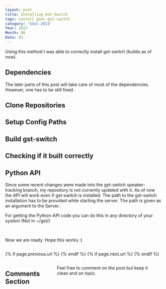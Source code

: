 ```yaml
---
layout: post
title: Installing Gst-Switch
tags: install gsoc gst-switch
category: 'GSoC-2013'
Year: 2013
Month: 08
Date: 03
---
```


<p>Using this method I was able to correctly install gst-switch (builds as of now).</p>
<h2>Dependencies</h2>
<p>The later parts of this post will take care of most of the dependencies. However, one has to be still fixed.</p>
<p><script src="https://gist.github.com/hyades/6146073.js"></script></p>

<h2>Clone Repositories</h2>
<p><script src="https://gist.github.com/hyades/6146097.js"></script></p>

<h2>Setup Config Paths</h2>
<p><script src="https://gist.github.com/hyades/6146078.js"></script></p>

<h2>Build gst-switch</h2>
<p><script src="https://gist.github.com/hyades/6146103.js"></script></p>

<h2>Checking if it built correctly</h2>
<p><script src="https://gist.github.com/hyades/6146110.js"></script></p>

<h2>Python API</h2>
<p>Since some recent changes were made into the gst-switch speaker-tracking branch, my repository is not currently updated with it. As of now the API will work even if gst-switch is installed. The path to the gst-switch installation has to be provided while starting the server. The path is given as an argument to the Server.</p>
<p>For getting the Python-API code you can do this in any directory of your system (Not in ~/gst/)</p>
<p><script src="https://gist.github.com/hyades/6146121.js"></script></p>
<br>

<p>Now we are ready. Hope this works :)</p>

<div class="row">	
	<div class="span9 column">
			<p class="pull-right">{% if page.previous.url %} <a href="{{page.previous.url}}" title="Previous Post: {{page.previous.title}}"><i class="icon-chevron-left"></i></a> 	{% endif %}   {% if page.next.url %} 	<a href="{{page.next.url}}" title="Next Post: {{page.next.title}}"><i class="icon-chevron-right"></i></a> 	{% endif %} </p>  
	</div>

</div>

<div class="row">	
    <div class="span9 columns">    
		<h2>Comments Section</h2>
	    <p>Feel free to comment on the post but keep it clean and on topic.</p>	
		<div id="disqus_thread"></div>
		<script type="text/javascript">
			/* * * CONFIGURATION VARIABLES: EDIT BEFORE PASTING INTO YOUR WEBPAGE * * */
			var disqus_shortname = 'aayushahuja'; // required: replace example with your forum shortname
			
			
			/* * * DON'T EDIT BELOW THIS LINE * * */
			(function() {
				var dsq = document.createElement('script'); dsq.type = 'text/javascript'; dsq.async = true;
				dsq.src = 'http://' + disqus_shortname + '.disqus.com/embed.js';
				(document.getElementsByTagName('head')[0] || document.getElementsByTagName('body')[0]).appendChild(dsq);
			})();
		</script>
		<noscript>Please enable JavaScript to view the <a href="http://disqus.com/?ref_noscript">comments powered by Disqus.</a></noscript>
		<a href="http://disqus.com" class="dsq-brlink">blog comments powered by <span class="logo-disqus">Disqus</span></a>
	</div>
</div>

<!-- Twitter -->
<script>!function(d,s,id){var js,fjs=d.getElementsByTagName(s)[0];if(!d.getElementById(id)){js=d.createElement(s);js.id=id;js.src="//platform.twitter.com/widgets.js";fjs.parentNode.insertBefore(js,fjs);}}(document,"script","twitter-wjs");</script>

<!-- Google + -->
<script type="text/javascript">
  (function() {
    var po = document.createElement('script'); po.type = 'text/javascript'; po.async = true;
    po.src = 'https://apis.google.com/js/plusone.js';
    var s = document.getElementsByTagName('script')[0]; s.parentNode.insertBefore(po, s);
  })();
</script>
<!-- Written by hyades -->

